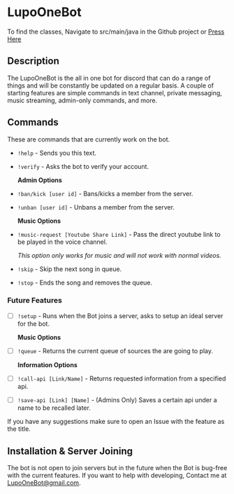 # LupoOneBot

To find the classes, Navigate to src/main/java in the Github project or [Press Here](https://github.com/lupoonehundred/LupoOneBot/tree/master/src/main/java)
## Description

The LupoOneBot is the all in one bot for discord that can do a range of things and will be constantly be updated on a regular basis. A couple of starting features are simple commands in text channel, private messaging, music streaming, admin-only commands, and more.

## Commands

These are commands that are currently work on the bot.

- `!help` - Sends you this text.
- `!verify` - Asks the bot to verify your account.

  **Admin Options**
- `!ban/kick [user id]` - Bans/kicks a member from the server.
- `!unban [user id]` - Unbans a member from the server.

  **Music Options**
- `!music-request [Youtube Share Link]` - Pass the direct youtube link to be played in the voice channel.

    *This option only works for music and will not work with normal videos.*
- `!skip` - Skip the next song in queue.
- `!stop` - Ends the song and removes the queue.

### Future Features

- [ ] `!setup` - Runs when the Bot joins a server, asks to setup an ideal server for the bot.

  **Music Options**
- [ ] `!queue` - Returns the current queue of sources the are going to play.

  **Information Options**
- [ ] `!call-api [Link/Name]` - Returns requested information from a specified api.
- [ ] `!save-api [Link] [Name]` - (Admins Only) Saves a certain api under a name to be recalled later.

If you have any suggestions make sure to open an Issue with the feature as the title. 

## Installation & Server Joining

The bot is not open to join servers but in the future when the Bot is bug-free with the current features.
If you want to help with developing, Contact me at LupoOneBot@gmail.com. 
